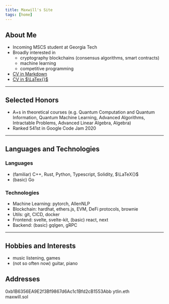 ```yaml
---
title: Maxwill's Site
tags: [home]
---
```


## About Me
- Incoming MSCS student at Georgia Tech
- Broadly interested in
  - cryptography blockchains (consensus algorithms, smart contracts)
  - machine learning
  - competitive programming
- [CV in Markdown](https://hackmd.io/@ytlin/cv)
- [CV in $\LaTex{}$](https://drive.google.com/file/d/16nkGvbMUJJ8JabQOxMNzgntl9-LsBaEd)
  
---

## Selected Honors
- A+s in theoretical courses (e.g. Quantum Computation and Quantum Information, Quantum Machine Learning, Advanced Algorithms, Intractable Problems, Advanced Linear Algebra, Algebra)
- Ranked 541st in Google Code Jam 2020

---

## Languages and Technologies

### Languages
- (familiar) C++, Rust, Python, Typescript, Solidity, $\LaTeX{}$
- (basic) Go

### Technologies
- Machine Learning: pytorch, AllenNLP
- Blockchain: hardhat, ethers.js, EVM, DeFi protocols, brownie
- Utils: git, CICD, docker
- Frontend: svelte, svelte-kit, (basic) react, next
- Backend: (basic) gqlgen, gRPC

---

## Hobbies and Interests
- music listening, games
- (not so often now) guitar, piano

## Addresses
0xb1B6356EA9E2f3Bf9867d6Ac1c1Bfd2cB1553Abb
ytlin.eth  
maxwill.sol
